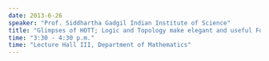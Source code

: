 ```yaml
---
date: 2013-6-26
speaker: "Prof. Siddhartha Gadgil Indian Institute of Science"
title: "Glimpses of HOTT; Logic and Topology make elegant and useful Foundations"
time: "3:30 - 4:30 p.m." 
time: "Lecture Hall III, Department of Mathematics"
---
```


